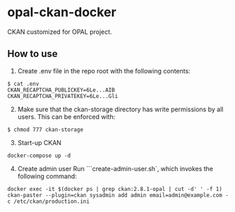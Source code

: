 # opal-ckan-docker
CKAN customized for OPAL project.

## How to use

1. Create .env file in the repo root with the following contents:
```
$ cat .env
CKAN_RECAPTCHA_PUBLICKEY=6Le...AIB
CKAN_RECAPTCHA_PRIVATEKEY=6Le...Gli
```
2. Make sure that the ckan-storage directory has write permissions by all users. This can be enforced with:
```
$ chmod 777 ckan-storage
```

3. Start-up CKAN
```
docker-compose up -d
```

4. Create admin user
Run ```create-admin-user.sh`, which invokes the following command:
```
docker exec -it $(docker ps | grep ckan:2.8.1-opal | cut -d' ' -f 1) ckan-paster --plugin=ckan sysadmin add admin email=admin@example.com -c /etc/ckan/production.ini
```
